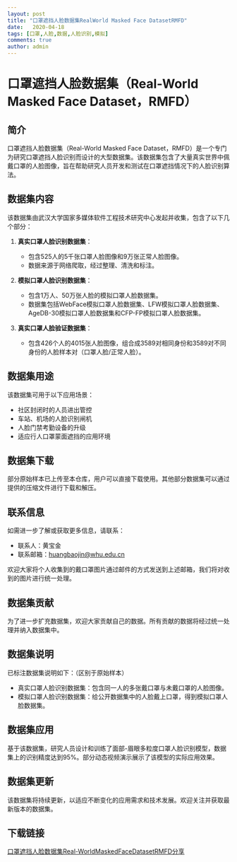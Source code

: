 ```yaml
---
layout: post
title: "口罩遮挡人脸数据集RealWorld Masked Face DatasetRMFD"
date:   2020-04-18
tags: [口罩,人脸,数据,人脸识别,模拟]
comments: true
author: admin
---
```

# 口罩遮挡人脸数据集（Real-World Masked Face Dataset，RMFD）

## 简介

口罩遮挡人脸数据集（Real-World Masked Face Dataset，RMFD）是一个专门为研究口罩遮挡人脸识别而设计的大型数据集。该数据集包含了大量真实世界中佩戴口罩的人脸图像，旨在帮助研究人员开发和测试在口罩遮挡情况下的人脸识别算法。

## 数据集内容

该数据集由武汉大学国家多媒体软件工程技术研究中心发起并收集，包含了以下几个部分：

1. **真实口罩人脸识别数据集**：
   - 包含525人的5千张口罩人脸图像和9万张正常人脸图像。
   - 数据来源于网络爬取，经过整理、清洗和标注。

2. **模拟口罩人脸识别数据集**：
   - 包含1万人、50万张人脸的模拟口罩人脸数据集。
   - 数据集包括WebFace模拟口罩人脸数据集、LFW模拟口罩人脸数据集、AgeDB-30模拟口罩人脸数据集和CFP-FP模拟口罩人脸数据集。

3. **真实口罩人脸验证数据集**：
   - 包含426个人的4015张人脸图像，组合成3589对相同身份和3589对不同身份的人脸样本对（口罩人脸/正常人脸）。

## 数据集用途

该数据集可用于以下应用场景：

- 社区封闭时的人员进出管控
- 车站、机场的人脸识别闸机
- 人脸门禁考勤设备的升级
- 适应行人口罩蒙面遮挡的应用环境

## 数据集下载

部分原始样本已上传至本仓库，用户可以直接下载使用。其他部分数据集可以通过提供的压缩文件进行下载和解压。

## 联系信息

如需进一步了解或获取更多信息，请联系：

- 联系人：黄宝金
- 联系邮箱：huangbaojin@whu.edu.cn

欢迎大家将个人收集到的戴口罩图片通过邮件的方式发送到上述邮箱，我们将对收到的图片进行统一处理。

## 数据集贡献

为了进一步扩充数据集，欢迎大家贡献自己的数据。所有贡献的数据将经过统一处理并纳入数据集中。

## 数据集说明

已标注数据集说明如下：（区别于原始样本）

- 真实口罩人脸识别数据集：包含同一人的多张戴口罩与未戴口罩的人脸图像。
- 模拟口罩人脸识别数据集：给公开数据集中的人脸戴上口罩，得到模拟口罩人脸数据集。

## 数据集应用

基于该数据集，研究人员设计和训练了面部-眉眼多粒度口罩人脸识别模型，数据集上的识别精度达到95%。部分动态视频演示展示了该模型的实际应用效果。

## 数据集更新

该数据集将持续更新，以适应不断变化的应用需求和技术发展。欢迎关注并获取最新版本的数据集。

## 下载链接

[口罩遮挡人脸数据集Real-WorldMaskedFaceDatasetRMFD分享](https://pan.quark.cn/s/6c288db7a33c)